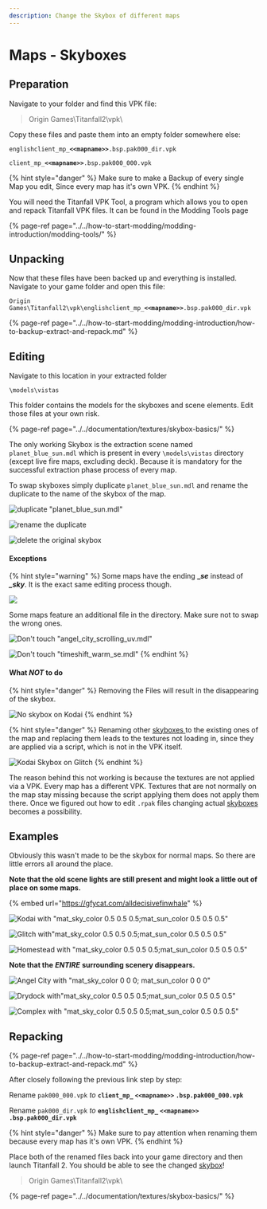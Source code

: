 ```yaml
---
description: Change the Skybox of different maps
---
```


# Maps - Skyboxes

## Preparation

Navigate to your folder and find this VPK file:

> Origin Games\Titanfall2\vpk\

Copy these files and paste them into an empty folder somewhere else:

`englishclient_mp_`**`<<mapname>>`**`.bsp.pak000_dir.vpk`

`client_mp_`**`<<mapname>>`**`.bsp.pak000_000.vpk`

{% hint style="danger" %}
Make sure to make a Backup of every single Map you edit, Since every map has it's own VPK.
{% endhint %}

You will need the Titanfall VPK Tool, a program which allows you to open and repack Titanfall VPK files. It can be found in the Modding Tools page

{% page-ref page="../../how-to-start-modding/modding-introduction/modding-tools/" %}

## Unpacking

Now that these files have been backed up and everything is installed. Navigate to your game folder and open this file:

`Origin Games\Titanfall2\vpk\englishclient_mp_`**`<<mapname>>`**`.bsp.pak000_dir.vpk`

{% page-ref page="../../how-to-start-modding/modding-introduction/how-to-backup-extract-and-repack.md" %}

## Editing

Navigate to this location in your extracted folder

`\models\vistas`

This folder contains the models for the skyboxes and scene elements. Edit those files at your own risk.

{% page-ref page="../../documentation/textures/skybox-basics/" %}

The only working Skybox is the extraction scene named `planet_blue_sun.mdl` which is present in every `\models\vistas` directory \(except live fire maps, excluding deck\). Because it is mandatory for the successful extraction phase process of every map.  

To swap skyboxes simply duplicate `planet_blue_sun.mdl` and rename the duplicate to the name of the skybox of the map. 

![duplicate &quot;planet\_blue\_sun.mdl&quot;](../../.gitbook/assets/step-1.PNG)

![rename the duplicate](../../.gitbook/assets/step-2.PNG)

![delete the original skybox](../../.gitbook/assets/step-3.PNG)

#### Exceptions

{% hint style="warning" %}
Some maps have the ending **\_**_**se**_ instead of _**\_sky**_. It is the exact same editing process though.

![](../../.gitbook/assets/exception.PNG)

Some maps feature an additional file in the directory.  Make sure not to swap the wrong ones.

![Don&apos;t touch &quot;angel\_city\_scrolling\_uv.mdl&quot;  ](../../.gitbook/assets/exception-1.PNG)

![Don&apos;t touch &quot;timeshift\_warm\_se.mdl&quot;](../../.gitbook/assets/exception-2.PNG)
{% endhint %}

#### What _**NOT**_ to do

{% hint style="danger" %}
Removing the Files will result in the disappearing of the skybox.

![No skybox on Kodai](../../.gitbook/assets/desktop-screenshot-2020.03.01-17.23.57.22.png)
{% endhint %}

{% hint style="danger" %}
Renaming other [skyboxes ](../../documentation/textures/skybox-basics/)to the existing ones of the map and replacing them leads to the textures not loading in, since they are applied via a script, which is not in the VPK itself. 

![Kodai Skybox on Glitch](../../.gitbook/assets/desktop-screenshot-2020.03.01-17.07.41.44.png)
{% endhint %}

The reason behind this not working is because the textures are not applied via a VPK. Every map has a different VPK. Textures that are not normally on the map stay missing because the script applying them does not apply them there. Once we figured out how to edit `.rpak` files changing actual [skyboxes ](../../documentation/textures/skybox-basics/)becomes a possibility. 

## Examples

Obviously this wasn't made to be the skybox for normal maps. So there are little errors all around the place.

**Note that the old scene lights are still present and might look a little out of place on some maps.**

{% embed url="https://gfycat.com/alldecisivefinwhale" %}

![Kodai with &quot;mat\_sky\_color 0.5 0.5 0.5;mat\_sun\_color 0.5 0.5 0.5&quot;](../../.gitbook/assets/desktop-screenshot-2020.03.05-17.44.46.45.png)

![Glitch with&quot;mat\_sky\_color 0.5 0.5 0.5;mat\_sun\_color 0.5 0.5 0.5&quot;](../../.gitbook/assets/desktop-screenshot-2020.03.05-17.46.24.61.png)

![Homestead with &quot;mat\_sky\_color 0.5 0.5 0.5;mat\_sun\_color 0.5 0.5 0.5&quot;](../../.gitbook/assets/desktop-screenshot-2020.03.05-17.18.16.92.png)

**Note that the** _**ENTIRE**_ **surrounding scenery disappears.**

![Angel City with &quot;mat\_sky\_color 0 0 0; mat\_sun\_color 0 0 0&quot; ](../../.gitbook/assets/desktop-screenshot-2020.03.04-18.47.58.92.png)

![Drydock with&quot;mat\_sky\_color 0.5 0.5 0.5;mat\_sun\_color 0.5 0.5 0.5&quot;](../../.gitbook/assets/desktop-screenshot-2020.03.05-17.27.28.28.png)

![Complex with &quot;mat\_sky\_color 0.5 0.5 0.5;mat\_sun\_color 0.5 0.5 0.5&quot;](../../.gitbook/assets/desktop-screenshot-2020.03.05-17.20.31.33.png)

## Repacking

{% page-ref page="../../how-to-start-modding/modding-introduction/how-to-backup-extract-and-repack.md" %}

After closely following the previous link step by step:

Rename `pak000_000.vpk` _to_ **`client_mp_` `<<mapname>>` `.bsp.pak000_000.vpk`**

Rename `pak000_dir.vpk` _to_ **`englishclient_mp_` `<<mapname>>`** **`.bsp.pak000_dir.vpk`**

{% hint style="danger" %}
Make sure to pay attention when renaming them because every map has it's own VPK.
{% endhint %}

Place both of the renamed files back into your game directory and then launch Titanfall 2. You should be able to see the changed [skybox](../../documentation/textures/skybox-basics/)!

> Origin Games\Titanfall2\vpk\

{% page-ref page="../../documentation/textures/skybox-basics/" %}

